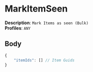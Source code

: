 # MarkItemSeen

**Description**: `Mark Items as seen (Bulk)` \
**Profiles**: `ANY`

## Body

```js
{
    "itemIds": [] // Item Guids
}
```

